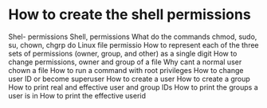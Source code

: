 # How to create the shell permissions
Shel- permissions Shell, permissions What do the commands chmod, sudo, su, chown, chgrp do Linux file permissio How to represent each of the three sets of permissions (owner, group, and other) as a single digit How to change permissions, owner and group of a file Why cant a normal user chown a file How to run a command with root privileges How to change user ID or become superuser How to create a user How to create a group How to print real and effective user and group IDs How to print the groups a user is in How to print the effective userid

